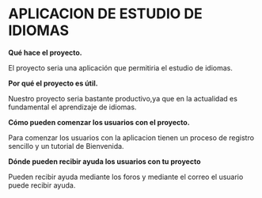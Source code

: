 # APLICACION DE ESTUDIO DE IDIOMAS

**Qué hace el proyecto.**

El proyecto seria una aplicación que permitiria el estudio de idiomas.

**Por qué el proyecto es útil.**

Nuestro proyecto seria bastante productivo,ya que en la actualidad es fundamental el aprendizaje de idiomas.

**Cómo pueden comenzar los usuarios con el proyecto.**

Para comenzar los usuarios con la aplicacion tienen un proceso de registro sencillo y un tutorial de Bienvenida.

**Dónde pueden recibir ayuda los usuarios con tu proyecto**

Pueden recibir ayuda mediante los foros y mediante el correo el usuario puede recibir ayuda. 
